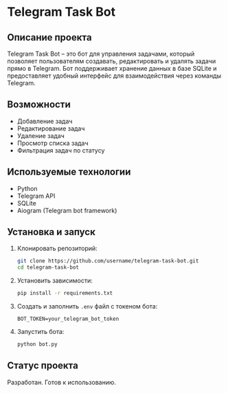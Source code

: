 # Telegram Task Bot

## Описание проекта
Telegram Task Bot – это бот для управления задачами, который позволяет пользователям создавать, редактировать и удалять задачи прямо в Telegram. Бот поддерживает хранение данных в базе SQLite и предоставляет удобный интерфейс для взаимодействия через команды Telegram.

## Возможности
- Добавление задач
- Редактирование задач
- Удаление задач
- Просмотр списка задач
- Фильтрация задач по статусу

## Используемые технологии
- Python
- Telegram API
- SQLite
- Aiogram (Telegram bot framework)

## Установка и запуск

1. Клонировать репозиторий:
   ```sh
   git clone https://github.com/username/telegram-task-bot.git
   cd telegram-task-bot
   ```
2. Установить зависимости:
   ```sh
   pip install -r requirements.txt
   ```
3. Создать и заполнить `.env` файл с токеном бота:
   ```
   BOT_TOKEN=your_telegram_bot_token
   ```
4. Запустить бота:
   ```sh
   python bot.py
   ```

## Статус проекта
Разработан. Готов к использованию.

